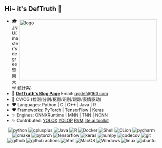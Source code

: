 <!--
**DefTruth/DefTruth** is a ✨ _special_ ✨ repository because its `README.md` (this file) appears on your GitHub profile.

Here are some ideas to get you started:

- 🔭 I’m currently working on ...
- 🌱 I’m currently learning ...
- 👯 I’m looking to collaborate on ...
- 🤔 I’m looking for help with ...
- 💬 Ask me about ...
- 📫 How to reach me: ...
- 😄 Pronouns: ...
- ⚡ Fun fact: ...
-->
<!--
<div align='center'>
  <img src="https://github.com/DefTruth/lite.ai.toolkit/blob/main/docs/resources/lite.ai.toolkit-roadmap-v0.1.png">
</div>  
  
<div align='center'>
  <img src="https://user-images.githubusercontent.com/31974251/150139371-c98f823d-93fa-4a87-bf19-fbd0c217ba01.jpeg">
</div>    
---->  

## Hi~ it's DefTruth 👋   
<!---
<div align='center'>
   <img src="https://github-profile-trophy.vercel.app/?username=DefTruth&theme=onedark&row=1&column=7" height="130" align="center" style="margin: auto; margin-bottom: 20px;" /> 
</div>    
<div align="center">
<img src="https://user-images.githubusercontent.com/31974251/154079041-e4e945cc-ecb5-4b31-a294-761b7cb831c9.png" height="100" width="800"/>  
</div>
--->

<img src="https://github-readme-stats.vercel.app/api?username=DefTruth&show_icons=true&theme=onedark" alt="logo" height="200" width="450" align="right" style="margin: 5px; margin-bottom: 0px;" />  

- 🎓 JNU(master's degree 暨南大学 统计系)
- 📖 [**DefTruth's Blog Page**](https://www.zhihu.com/column/c_1360887484541452288) Email: qyjdef@163.com
- 🔭 CV/CG (检测/分割/抠图/识别/跟踪/表情驱动)
- ❤  Languages: Python | C | C++ | Java | R
- ❤  Frameworks: PyTorch | TensorFlow | Keras 
- ✨ Engines: ONNXRuntime | MNN | TNN | NCNN 
- ✨ Contributed: [YOLOX](https://github.com/Megvii-BaseDetection/YOLOX) [YOLOP](https://github.com/hustvl/YOLOP) [RVM](https://github.com/PeterL1n/RobustVideoMatting) [lite.ai.toolkit](https://github.com/DefTruth/lite.ai.toolkit)

<p align="center">
  <img alt="python" src="https://img.shields.io/badge/Python-3776AB?style=flat-square&logo=python&logoColor=white" >
  <img alt="cplusplus" src="https://img.shields.io/badge/C%2B%2B-00599C?style=flat-square&logo=c%2B%2B&logoColor=white" >
  <img alt="Java" src="https://img.shields.io/badge/Java-cc0000?style=flat-square&logo=Java&logoColor=white" >
  <img alt="R" src="https://img.shields.io/badge/R-47A141?style=flat-square&logo=R&logoColor=white" >
  <img alt="Docker" src="https://img.shields.io/badge/Docker-blue?style=flat-square&logo=Docker&logoColor=white" >
  <img alt="Shell" src="https://img.shields.io/badge/Shell-777BB4?style=flat-square&logo=Shell&logoColor=white" >
  <img alt="CLion" src="https://img.shields.io/badge/CLion-black?style=flat-square&logo=CLion&logoColor=white" >
  <img alt="pycharm" src="https://img.shields.io/badge/PyCharm-black.svg?&style=flat-square&logo=PyCharm&logoColor=white" >
  <img alt="cmake" src="https://img.shields.io/badge/CMake-blue?style=flat-square&logo=cmake&logoColor=white" >
  <img alt="pytorch" src="https://img.shields.io/badge/PyTorch-EE4C2C?style=flat-square&logo=PyTorch&logoColor=white" >
  <img alt="tensorflow" src="https://img.shields.io/badge/TensorFlow-orange?style=flat-square&logo=TensorFlow&logoColor=white" >
  <img alt="keras" src="https://img.shields.io/badge/Keras-lightblue?style=flat-square&logo=Keras&logoColor=white" >
  <img alt="numpy" src="https://img.shields.io/badge/Numpy-777BB4?style=flat-square&logo=numpy&logoColor=white" >
  <img alt="codecov" src="https://img.shields.io/badge/codecov-%23ff0077.svg?style=flat-square&logo=codecov&logoColor=white" >
  <img alt="git" src="https://img.shields.io/badge/Git-F05032?style=flat-square&logo=git&logoColor=white" >
  <img alt="github" src="https://img.shields.io/badge/GitHub-100000?style=flat-square&logo=github&logoColor=white" >
  <img alt="github actions" src="https://img.shields.io/badge/GH_Actions-2088FF?style=flat-square&logo=github-actions&logoColor=white" >
  <img alt="html" src="https://img.shields.io/badge/HTML-239120?style=flat-square&logo=html5&logoColor=white" >
  <img alt="MacOS" src="https://img.shields.io/badge/MacOS-000000?style=flat-square&logo=apple&logoColor=white">
  <img alt="Windows" src="https://img.shields.io/badge/Windows-blue.svg?style=flat-square&logo=windows&logoColor=white">
  <img alt="linux" src="https://img.shields.io/badge/Linux-FCC624?style=flat-square&logo=linux&logoColor=black" >
  <img alt="ubuntu" src="https://img.shields.io/badge/Ubuntu-E95420?style=flat-square&logo=ubuntu&logoColor=white" >
</p>   
